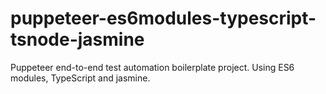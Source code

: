 # puppeteer-es6modules-typescript-tsnode-jasmine
Puppeteer end-to-end test automation boilerplate project. Using ES6 modules, TypeScript and jasmine.
